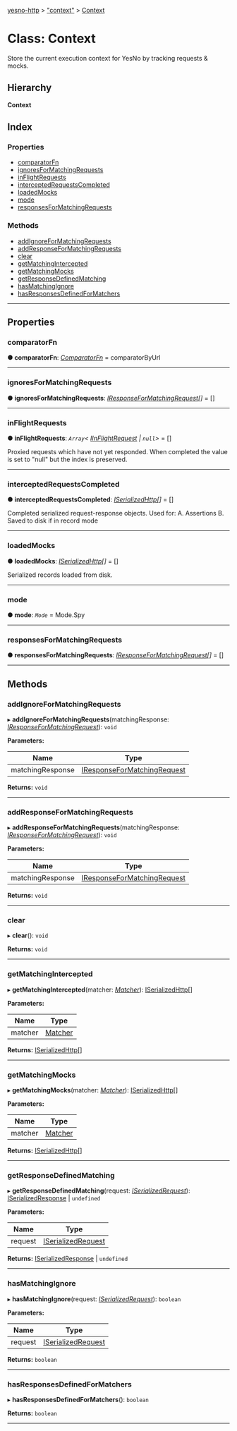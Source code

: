 [yesno-http](../README.md) > ["context"](../modules/_context_.md) > [Context](../classes/_context_.context.md)

# Class: Context

Store the current execution context for YesNo by tracking requests & mocks.

## Hierarchy

**Context**

## Index

### Properties

* [comparatorFn](_context_.context.md#comparatorfn)
* [ignoresForMatchingRequests](_context_.context.md#ignoresformatchingrequests)
* [inFlightRequests](_context_.context.md#inflightrequests)
* [interceptedRequestsCompleted](_context_.context.md#interceptedrequestscompleted)
* [loadedMocks](_context_.context.md#loadedmocks)
* [mode](_context_.context.md#mode)
* [responsesForMatchingRequests](_context_.context.md#responsesformatchingrequests)

### Methods

* [addIgnoreForMatchingRequests](_context_.context.md#addignoreformatchingrequests)
* [addResponseForMatchingRequests](_context_.context.md#addresponseformatchingrequests)
* [clear](_context_.context.md#clear)
* [getMatchingIntercepted](_context_.context.md#getmatchingintercepted)
* [getMatchingMocks](_context_.context.md#getmatchingmocks)
* [getResponseDefinedMatching](_context_.context.md#getresponsedefinedmatching)
* [hasMatchingIgnore](_context_.context.md#hasmatchingignore)
* [hasResponsesDefinedForMatchers](_context_.context.md#hasresponsesdefinedformatchers)

---

## Properties

<a id="comparatorfn"></a>

###  comparatorFn

**● comparatorFn**: *[ComparatorFn](../modules/_filtering_comparator_.md#comparatorfn)* =  comparatorByUrl

___
<a id="ignoresformatchingrequests"></a>

###  ignoresForMatchingRequests

**● ignoresForMatchingRequests**: *[IResponseForMatchingRequest](../interfaces/_context_.iresponseformatchingrequest.md)[]* =  []

___
<a id="inflightrequests"></a>

###  inFlightRequests

**● inFlightRequests**: *`Array`< [IInFlightRequest](../interfaces/_context_.iinflightrequest.md) &#124; `null`>* =  []

Proxied requests which have not yet responded. When completed the value is set to "null" but the index is preserved.

___
<a id="interceptedrequestscompleted"></a>

###  interceptedRequestsCompleted

**● interceptedRequestsCompleted**: *[ISerializedHttp](../interfaces/_http_serializer_.iserializedhttp.md)[]* =  []

Completed serialized request-response objects. Used for: A. Assertions B. Saved to disk if in record mode

___
<a id="loadedmocks"></a>

###  loadedMocks

**● loadedMocks**: *[ISerializedHttp](../interfaces/_http_serializer_.iserializedhttp.md)[]* =  []

Serialized records loaded from disk.

___
<a id="mode"></a>

###  mode

**● mode**: *`Mode`* =  Mode.Spy

___
<a id="responsesformatchingrequests"></a>

###  responsesForMatchingRequests

**● responsesForMatchingRequests**: *[IResponseForMatchingRequest](../interfaces/_context_.iresponseformatchingrequest.md)[]* =  []

___

## Methods

<a id="addignoreformatchingrequests"></a>

###  addIgnoreForMatchingRequests

▸ **addIgnoreForMatchingRequests**(matchingResponse: *[IResponseForMatchingRequest](../interfaces/_context_.iresponseformatchingrequest.md)*): `void`

**Parameters:**

| Name | Type |
| ------ | ------ |
| matchingResponse | [IResponseForMatchingRequest](../interfaces/_context_.iresponseformatchingrequest.md) |

**Returns:** `void`

___
<a id="addresponseformatchingrequests"></a>

###  addResponseForMatchingRequests

▸ **addResponseForMatchingRequests**(matchingResponse: *[IResponseForMatchingRequest](../interfaces/_context_.iresponseformatchingrequest.md)*): `void`

**Parameters:**

| Name | Type |
| ------ | ------ |
| matchingResponse | [IResponseForMatchingRequest](../interfaces/_context_.iresponseformatchingrequest.md) |

**Returns:** `void`

___
<a id="clear"></a>

###  clear

▸ **clear**(): `void`

**Returns:** `void`

___
<a id="getmatchingintercepted"></a>

###  getMatchingIntercepted

▸ **getMatchingIntercepted**(matcher: *[Matcher](../modules/_filtering_matcher_.md#matcher)*): [ISerializedHttp](../interfaces/_http_serializer_.iserializedhttp.md)[]

**Parameters:**

| Name | Type |
| ------ | ------ |
| matcher | [Matcher](../modules/_filtering_matcher_.md#matcher) |

**Returns:** [ISerializedHttp](../interfaces/_http_serializer_.iserializedhttp.md)[]

___
<a id="getmatchingmocks"></a>

###  getMatchingMocks

▸ **getMatchingMocks**(matcher: *[Matcher](../modules/_filtering_matcher_.md#matcher)*): [ISerializedHttp](../interfaces/_http_serializer_.iserializedhttp.md)[]

**Parameters:**

| Name | Type |
| ------ | ------ |
| matcher | [Matcher](../modules/_filtering_matcher_.md#matcher) |

**Returns:** [ISerializedHttp](../interfaces/_http_serializer_.iserializedhttp.md)[]

___
<a id="getresponsedefinedmatching"></a>

###  getResponseDefinedMatching

▸ **getResponseDefinedMatching**(request: *[ISerializedRequest](../interfaces/_http_serializer_.iserializedrequest.md)*):  [ISerializedResponse](../interfaces/_http_serializer_.iserializedresponse.md) &#124; `undefined`

**Parameters:**

| Name | Type |
| ------ | ------ |
| request | [ISerializedRequest](../interfaces/_http_serializer_.iserializedrequest.md) |

**Returns:**  [ISerializedResponse](../interfaces/_http_serializer_.iserializedresponse.md) &#124; `undefined`

___
<a id="hasmatchingignore"></a>

###  hasMatchingIgnore

▸ **hasMatchingIgnore**(request: *[ISerializedRequest](../interfaces/_http_serializer_.iserializedrequest.md)*): `boolean`

**Parameters:**

| Name | Type |
| ------ | ------ |
| request | [ISerializedRequest](../interfaces/_http_serializer_.iserializedrequest.md) |

**Returns:** `boolean`

___
<a id="hasresponsesdefinedformatchers"></a>

###  hasResponsesDefinedForMatchers

▸ **hasResponsesDefinedForMatchers**(): `boolean`

**Returns:** `boolean`

___

